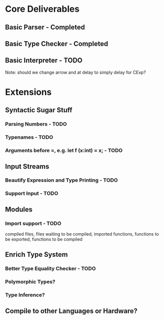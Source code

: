 # Core Deliverables
## Basic Parser - Completed
## Basic Type Checker - Completed
## Basic Interpreter - TODO


Note: should we change arrow and at delay to simply delay for CExp?
# Extensions
## Syntactic Sugar Stuff
### Parsing Numbers - TODO
### Typenames - TODO
### Arguments before =, e.g. let f (x:int) = x; - TODO

## Input Streams 
### Beautify Expression and Type Printing - TODO
### Support Input - TODO

## Modules
### Import support - TODO
compiled files, files waiting to be compiled,  imported functions, functions to be exported, functions to be compiled

## Enrich Type System
### Better Type Equality Checker - TODO
### Polymorphic Types? 
### Type Inference?

## Compile to other Languages or Hardware?
